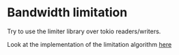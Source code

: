 # Bandwidth limitation

Try to use the limiter library over tokio readers/writers.

Look at the implementation of the limitation algorithm [here](https://github.com/adrien-zinger/async-speed-limit)

